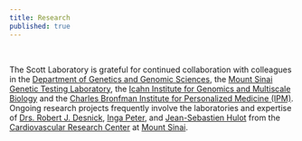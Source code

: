 ```yaml
---
title: Research
published: true
---
```


<br>

The Scott Laboratory is grateful for continued collaboration with colleagues in the [Department of Genetics and Genomic Sciences](http://icahn.mssm.edu/departments-and-institutes/genomics), the [Mount Sinai Genetic Testing Laboratory](http://icahn.mssm.edu/genetictesting), the [Icahn Institute for Genomics and Multiscale Biology](http://icahn.mssm.edu/departments-and-institutes/genomics) and the [Charles Bronfman Institute for Personalized Medicine (IPM)](http://icahn.mssm.edu/research/institutes/ipm).  Ongoing research projects frequently involve the laboratories and expertise of [Drs. Robert J. Desnick](http://www.mountsinai.org/profiles/robert-j-desnick), [Inga Peter](http://icahn.mssm.edu/profiles/inga-peter), and [Jean-Sebastien Hulot](http://icahn.mssm.edu/research/labs/hulot-laboratory) from the [Cardiovascular Research Center](http://icahn.mssm.edu/research/centers/cardiovascular-research-center) at [Mount Sinai](http://icahn.mssm.edu/).